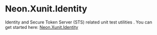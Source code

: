 ﻿Neon.Xunit.Identity
===================

Identity and Secure Token Server (STS) related unit test utilities .  You can get started here: [Neon.Xunit.Identity](https://doc.neonkube.com/N_Neon_Xunit_Identity.htm)
